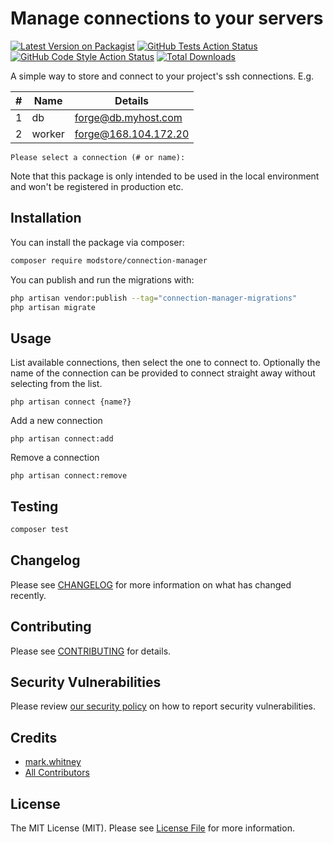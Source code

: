 # Manage connections to your servers

[![Latest Version on Packagist](https://img.shields.io/packagist/v/modstore/connection-manager.svg?style=flat-square)](https://packagist.org/packages/modstore/connection-manager)
[![GitHub Tests Action Status](https://img.shields.io/github/workflow/status/modstore/connection-manager/run-tests?label=tests)](https://github.com/modstore/connection-manager/actions?query=workflow%3Arun-tests+branch%3Amain)
[![GitHub Code Style Action Status](https://img.shields.io/github/workflow/status/modstore/connection-manager/Fix%20PHP%20code%20style%20issues?label=code%20style)](https://github.com/modstore/connection-manager/actions?query=workflow%3A"Fix+PHP+code+style+issues"+branch%3Amain)
[![Total Downloads](https://img.shields.io/packagist/dt/modstore/connection-manager.svg?style=flat-square)](https://packagist.org/packages/modstore/connection-manager)

A simple way to store and connect to your project's ssh connections. E.g.

| # | Name   | Details              |
|---|--------|----------------------|
| 1 | db     | forge@db.myhost.com  |
| 2 | worker | forge@168.104.172.20 |
```Please select a connection (# or name):```

Note that this package is only intended to be used in the local environment and won't be registered in production etc.

## Installation

You can install the package via composer:

```bash
composer require modstore/connection-manager
```

You can publish and run the migrations with:

```bash
php artisan vendor:publish --tag="connection-manager-migrations"
php artisan migrate
```

## Usage

List available connections, then select the one to connect to. Optionally the name of the connection can 
be provided to connect straight away without selecting from the list.
```
php artisan connect {name?}
```

Add a new connection
```
php artisan connect:add
```

Remove a connection
```
php artisan connect:remove
```

## Testing

```bash
composer test
```

## Changelog

Please see [CHANGELOG](CHANGELOG.md) for more information on what has changed recently.

## Contributing

Please see [CONTRIBUTING](CONTRIBUTING.md) for details.

## Security Vulnerabilities

Please review [our security policy](../../security/policy) on how to report security vulnerabilities.

## Credits

- [mark.whitney](https://github.com/modstore)
- [All Contributors](../../contributors)

## License

The MIT License (MIT). Please see [License File](LICENSE.md) for more information.
